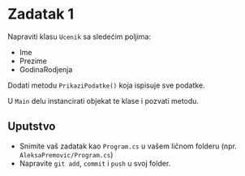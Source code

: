 # Zadatak 1

Napraviti klasu `Ucenik` sa sledećim poljima:
- Ime
- Prezime
- GodinaRodjenja

Dodati metodu `PrikaziPodatke()` koja ispisuje sve podatke.

U `Main` delu instancirati objekat te klase i pozvati metodu.

## Uputstvo
- Snimite vaš zadatak kao `Program.cs` u vašem ličnom folderu (npr. `AleksaPremovic/Program.cs`)
- Napravite `git add`, `commit` i `push` u svoj folder.
